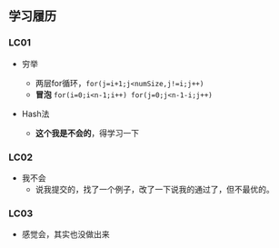## 学习履历

### LC01 

+ 穷举
  + 两层for循环，`for(j=i+1;j<numSize,j!=i;j++)`
  + **冒泡** `for(i=0;i<n-1;i++) for(j=0;j<n-1-i;j++)`

+ Hash法
  + **这个我是不会的**，得学习一下

### LC02

+ 我不会
  + 说我提交的，找了一个例子，改了一下说我的通过了，但不最优的。

### LC03

+ 感觉会，其实也没做出来